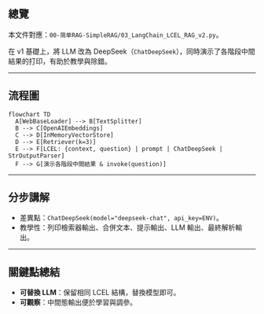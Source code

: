 ## 總覽

本文件對應：`00-简单RAG-SimpleRAG/03_LangChain_LCEL_RAG_v2.py`。

在 v1 基礎上，將 LLM 改為 DeepSeek（`ChatDeepSeek`），同時演示了各階段中間結果的打印，有助於教學與除錯。

---

## 流程圖

```mermaid
flowchart TD
  A[WebBaseLoader] --> B[TextSplitter]
  B --> C[OpenAIEmbeddings]
  C --> D[InMemoryVectorStore]
  D --> E[Retriever(k=3)]
  E --> F[LCEL: {context, question} | prompt | ChatDeepSeek | StrOutputParser]
  F --> G[演示各階段中間結果 & invoke(question)]
```

---

## 分步講解

- 差異點：`ChatDeepSeek(model="deepseek-chat", api_key=ENV)`。
- 教學性：列印檢索器輸出、合併文本、提示輸出、LLM 輸出、最終解析輸出。

---

## 關鍵點總結

- **可替換 LLM**：保留相同 LCEL 結構，替換模型即可。
- **可觀察**：中間態輸出便於學習與調參。


